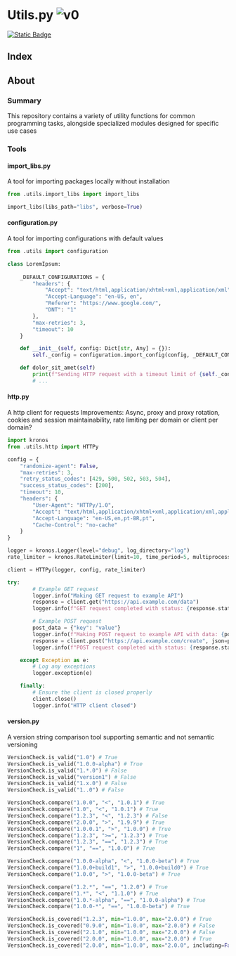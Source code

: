 # Utils.py ![v0](https://img.shields.io/badge/version-0-informational)
<a href="https://github.com/devKaos117/Utils.py/blob/main/LICENSE" target="_blank">![Static Badge](https://img.shields.io/badge/License-%23FFFFFF?style=flat&label=MIT&labelColor=%23000000&color=%23333333&link=https%3A%2F%2Fwww.github.com%2FdevKaos117)</a>
## Index

## About <a name = "about"></a>

### Summary <a name = "about-summary"></a>
This repository contains a variety of utility functions for common programming tasks, alongside specialized modules designed for specific use cases

### Tools <a name = "about-features"></a>

#### import_libs.py
A tool for importing packages locally without installation
```python
from .utils.import_libs import import_libs

import_libs(libs_path="libs", verbose=True)
```

#### configuration.py
A tool for importing configurations with default values
```python
from .utils import configuration

class LoremIpsum:
    
    _DEFAULT_CONFIGURATIONS = {
        "headers": {
            "Accept": "text/html,application/xhtml+xml,application/xml",
            "Accept-Language": "en-US, en",
            "Referer": "https://www.google.com/",
            "DNT": "1"
        },
        "max-retries": 3,
        "timeout": 10
    }

    def __init__(self, config: Dict[str, Any] = {}):
        self._config = configuration.import_config(config, _DEFAULT_CONFIGURATIONS)

    def dolor_sit_amet(self)
        print(f"Sending HTTP request with a timeout limit of {self._config["timeout"]}")
        # ...
```

#### http.py
A http client for requests
Improvements: Async, proxy and proxy rotation, cookies and session maintainability, rate limiting per domain or client per domain?
```python
import kronos
from .utils.http import HTTPy

config = { 
    "randomize-agent": False,
    "max-retries": 3,
    "retry_status_codes": [429, 500, 502, 503, 504],
    "success_status_codes": [200],
    "timeout": 10,
    "headers": {
        "User-Agent": "HTTPy/1.0",
        "Accept": "text/html,application/xhtml+xml,application/xml,application/json",
        "Accept-Language": "en-US,en,pt-BR,pt",
        "Cache-Control": "no-cache"
    }
}

logger = kronos.Logger(level="debug", log_directory="log")
rate_limiter = kronos.RateLimiter(limit=10, time_period=5, multiprocessing_mode=False, logger=logger)

client = HTTPy(logger, config, rate_limiter)

try:
        # Example GET request
        logger.info("Making GET request to example API")
        response = client.get("https://api.example.com/data")
        logger.info(f"GET request completed with status: {response.status_code}")

        # Example POST request
        post_data = {"key": "value"}
        logger.info(f"Making POST request to example API with data: {post_data}")
        response = client.post("https://api.example.com/create", json=post_data)
        logger.info(f"POST request completed with status: {response.status_code}")

    except Exception as e:
        # Log any exceptions
        logger.exception(e)

    finally:
        # Ensure the client is closed properly
        client.close()
        logger.info("HTTP client closed")
```

#### version.py
A version string comparison tool supporting semantic and not semantic versioning

```python
VersionCheck.is_valid("1.0") # True
VersionCheck.is_valid("1.0.0-alpha") # True
VersionCheck.is_valid("1.*.0") # False
VersionCheck.is_valid("version1") # False
VersionCheck.is_valid("1.x.0") # False
VersionCheck.is_valid("1..0") # False

VersionCheck.compare("1.0.0", "<", "1.0.1") # True
VersionCheck.compare("1.0", "<", "1.0.1") # True
VersionCheck.compare("1.2.3", "<", "1.2.3") # False
VersionCheck.compare("2.0.0", ">", "1.9.9") # True
VersionCheck.compare("1.0.0.1", ">", "1.0.0") # True
VersionCheck.compare("1.2.3", ">=", "1.2.3") # True
VersionCheck.compare("1.2.3", "==", "1.2.3") # True
VersionCheck.compare("1", "==", "1.0.0") # True

VersionCheck.compare("1.0.0-alpha", "<", "1.0.0-beta") # True
VersionCheck.compare("1.0.0+build1", ">", "1.0.0+build0") # True
VersionCheck.compare("1.0.0", ">", "1.0.0-beta") # True

VersionCheck.compare("1.2.*", "==", "1.2.0") # True
VersionCheck.compare("1.*", "<", "1.1.0") # True
VersionCheck.compare("1.0.*-alpha", "==", "1.0.0-alpha") # True
VersionCheck.compare("1.0.0-*", "==", "1.0.0-beta") # True

VersionCheck.is_covered("1.2.3", min="1.0.0", max="2.0.0") # True
VersionCheck.is_covered("0.9.0", min="1.0.0", max="2.0.0") # False
VersionCheck.is_covered("2.1.0", min="1.0.0", max="2.0.0") # False
VersionCheck.is_covered("2.0.0", min="1.0.0", max="2.0.0") # True
VersionCheck.is_covered("2.0.0", min="1.0.0", max="2.0.0", including=False) # False
```